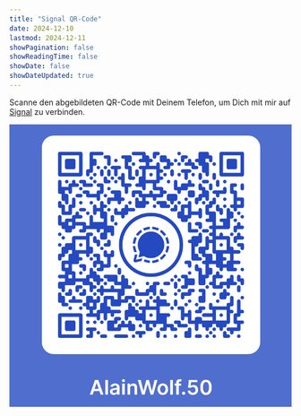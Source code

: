 ```yaml
---
title: "Signal QR-Code"
date: 2024-12-10
lastmod: 2024-12-11
showPagination: false
showReadingTime: false
showDate: false
showDateUpdated: true
---
```


Scanne den abgebildeten QR-Code mit Deinem Telefon, um Dich mit mir auf
[Signal](https://signal.org) zu verbinden.

![Signal QR-Code](signal-qr-code.de.png)
